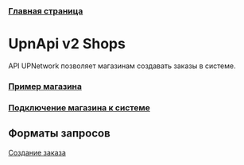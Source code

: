 ### [Главная страница](https://github.com/upnetwork/api-docs/blob/master/README.md)

# UpnApi v2 Shops

API UPNetwork позволяет магазинам создавать заказы в системе.

### [Пример магазина](https://github.com/upnetwork/test-php-shop)

### [Подключение магазина к системе](https://github.com/upnetwork/api-docs/blob/master/docs/shop/v2/setup.md)

## Форматы запросов

[Создание заказа](https://github.com/upnetwork/api-docs/blob/master/docs/shop/v2/create.md)
